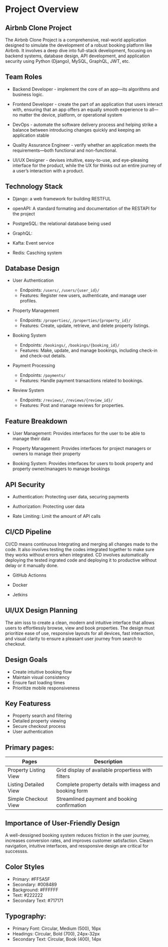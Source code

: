 # Project Overview

## Airbnb Clone Project 
The Airbnb Clone Project is a comprehensive, real-world application designed to simulate the development of a robust booking platform like Airbnb. It involves a deep dive into full-stack development, focusing on backend systems, database design, API development, and application security using Python (Django), MySQL, GraphQL, JWT, etc.

## Team Roles
* Backend Developer -  implement the core of an app—its algorithms and business logic.

* Frontend Developer - create the part of an application that users interact with, ensuring that an app offers an equally smooth experience to all—no matter the device, platform, or operational system

* DevOps - automate the software delivery process and helping strike a balance between introducing changes quickly and keeping an application stable

* Quality Assurance Engineer - verify whether an application meets the requirements—both functional and non-functional.

* UI/UX Designer - devises intuitive, easy-to-use, and eye-pleasing interface for the product, while the UX for thinks out an entire journey of a user’s interaction with a product.


## Technology Stack
* Django: a web framework for building RESTFUL

* openAPI: A standard formating and documentation of the RESTAPI for the project

* PostgreSQL: the relational database being used

* GraphQL: 

* Kafta: Event service

* Redis: Casching system


## Database Design
* User Authentication
	* Endpoints: `/users/`, `/users/{user_id}/`
	* Features: Register new users, authenticate, and manage user profiles.

*	Property Management
	* Endpoints: `/properties/`, `/properties/{property_id}/`
	* Features: Create, update, retrieve, and delete property listings.

*	Booking System
	* Endpoints: `/bookings/`, `/bookings/{booking_id}/`
	* Features: Make, update, and manage bookings, including check-in and check-out details.

*	Payment Processing
	* Endpoints: `/payments/`
	* Features: Handle payment transactions related to bookings.

*	Review System
	* Endpoints: `/reviews/`, `/reviews/{review_id}/`
	* Features: Post and manage reviews for properties.



## Feature Breakdown

* User Management: Provides interfaces for the user to be able to manage their data

* Property Management: Provides interfaces for project managers or owners to manage their property

* Booking System: Provides interfaces for users to book property and property owner/managers to manage bookings


## API Security
* Authentication: Protecting user data, securing payments

* Authorization: Protecting user data

* Rate Limiting: Limit the amount of API calls


## CI/CD Pipeline

CI/CD means continuous Integrating and merging all changes made to the code. It also involves testing the codes integrated together to make sure they works without errors when integrated. CD involves automatically deploying the tested ingrated code and deploying it to productive without delay or it manually done.


* GitHub Actionns

* Docker

* Jetkins


## UI/UX Design Planning

The aim isss to create a clean, modern and intuitive interface that allows users to effortlessly browse, view and book properties. The design must prioritize ease of use, responsive layouts for all devices, fast interaction, and visual clarity to ensure a pleasant user journey from search to checkout.

## Design Goals
* Create intuitive booking flow
* Maintain visual consistency
* Ensure fast loading times
* Prioritize mobile responsiveness

## Key Featuress
* Property search and filtering
* Detailed property viewing
* Secure checkout process
* User authentication

## Primary pages:

| Pages	| Description|
|-------|------------|
| Property Listing View | Grid display of available propertiess with filters |
| Listing Detailed View | Complete property details with imagess and booking form |
| Simple Checkout View  | Streamlined payment and booking confirmation |


## Importance of User-Friendly Design

A well-dessigned booking system reduces friction in the user journey, increases conversion rates, and improves customer satisfaction. Clearn navigation, intuitive interfaces, and ressponsive design are critical for successss.


## Color Styles

* Primary: #FF5A5F
* Secondary: #008489
* Background: #FFFFFF
* Text: #222222
* Secondary Text: #717171

## Typography:

* Primary Font: Circular, Medium (500), 16px
* Headings: Circular, Bold (700), 24px-32px
* Secondary Text: Circular, Book (400), 14px


